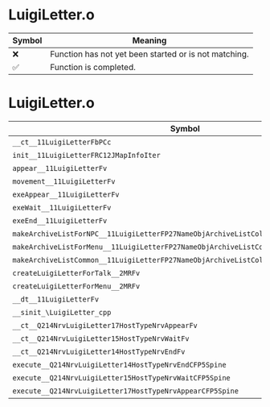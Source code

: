 # LuigiLetter.o
| Symbol | Meaning 
| ------------- | ------------- 
| :x: | Function has not yet been started or is not matching. 
| :white_check_mark: | Function is completed. 


# LuigiLetter.o
| Symbol | Decompiled? |
| ------------- | ------------- |
| `__ct__11LuigiLetterFbPCc` | :x: |
| `init__11LuigiLetterFRC12JMapInfoIter` | :x: |
| `appear__11LuigiLetterFv` | :x: |
| `movement__11LuigiLetterFv` | :x: |
| `exeAppear__11LuigiLetterFv` | :x: |
| `exeWait__11LuigiLetterFv` | :x: |
| `exeEnd__11LuigiLetterFv` | :x: |
| `makeArchiveListForNPC__11LuigiLetterFP27NameObjArchiveListCollectorRC12JMapInfoIter` | :x: |
| `makeArchiveListForMenu__11LuigiLetterFP27NameObjArchiveListCollectorRC12JMapInfoIter` | :x: |
| `makeArchiveListCommon__11LuigiLetterFP27NameObjArchiveListCollectorPCc` | :x: |
| `createLuigiLetterForTalk__2MRFv` | :x: |
| `createLuigiLetterForMenu__2MRFv` | :x: |
| `__dt__11LuigiLetterFv` | :x: |
| `__sinit_\LuigiLetter_cpp` | :x: |
| `__ct__Q214NrvLuigiLetter17HostTypeNrvAppearFv` | :x: |
| `__ct__Q214NrvLuigiLetter15HostTypeNrvWaitFv` | :x: |
| `__ct__Q214NrvLuigiLetter14HostTypeNrvEndFv` | :x: |
| `execute__Q214NrvLuigiLetter14HostTypeNrvEndCFP5Spine` | :x: |
| `execute__Q214NrvLuigiLetter15HostTypeNrvWaitCFP5Spine` | :x: |
| `execute__Q214NrvLuigiLetter17HostTypeNrvAppearCFP5Spine` | :x: |
